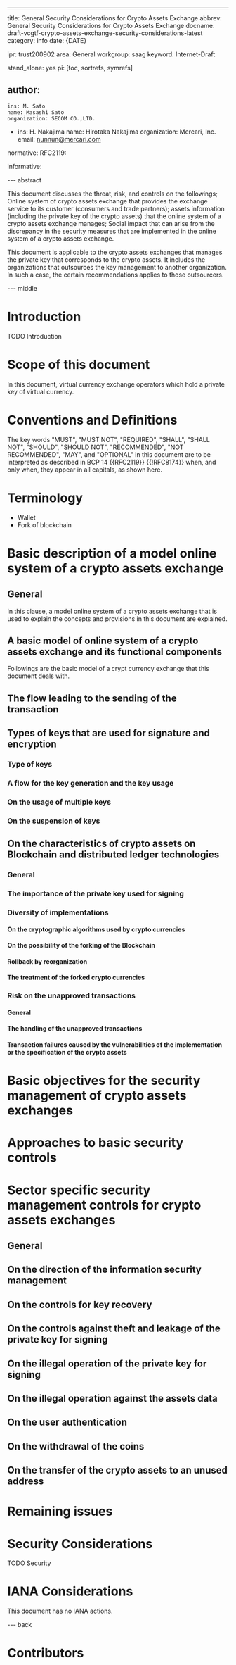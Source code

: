 ---
title: General Security Considerations for Crypto Assets Exchange
abbrev: General Security Considerations for Crypto Assets Exchange
docname: draft-vcgtf-crypto-assets-exchange-security-considerations-latest
category: info
date: {DATE}

ipr: trust200902
area: General
workgroup: saag
keyword: Internet-Draft

stand_alone: yes
pi: [toc, sortrefs, symrefs]

author:
 -
    ins: M. Sato
    name: Masashi Sato
    organization: SECOM CO.,LTD.

 -
    ins: H. Nakajima
    name: Hirotaka Nakajima
    organization: Mercari, Inc.
    email: nunnun@mercari.com

normative:
  RFC2119:

informative:

--- abstract

<!-- この文書は仮想通貨交換所の事業者が利用者の資産を保護する目的としてセキュリティを検討するための推奨事項を整理するものである。保護すべき資産のうち、特に仮想通貨の秘密鍵は従来の情報システムとは異なる特徴があり留意が必要である。仮想通貨交換事業者が秘密鍵を適切に管理し、顧客が意図しない不正な取引を防止するために留意すべき点を特に重点的に述べる。 -->

This document discusses the threat, risk, and controls on the followings;
Online system of crypto assets exchange that provides the exchange service to its customer (consumers and trade partners);
assets information (including the private key of the crypto assets) that the online system of a crypto assets exchange manages;
Social impact that can arise from the discrepancy in the security measures that are implemented in the online system of a crypto assets exchange.

This document is applicable to the crypto assets exchanges that manages the private key that corresponds to the crypto assets. It includes the organizations that outsources the key management to another organization. In such a case, the certain recommendations applies to those outsourcers.

--- middle

# Introduction

TODO Introduction

# Scope of this document

<!-- 本書が対象とする事業者は、仮想通貨の秘密鍵を保有する仮想通貨交換所の事業者である。秘密鍵の管理を他の事業者へ委託する場合も含む。その場合、秘密鍵の管理を委託された事業者についても、本書が示す推奨事項の相当箇所が適用されるものと考える。
本書は以下の対象に対する脅威やリスクに関する考察を含む。
顧客（消費者や取引相手）に対して仮想通貨の交換業務を提供する仮想通貨交換所オンラインシステム
仮想通貨交換所オンラインシステムが管理する資産情報（仮想通貨の秘密鍵を含む）
仮想通貨交換所オンラインシステムのセキュリティ対策の不備により及ぼしうる社会的な影響
本書で対象とする仮想通貨交換所オンラインシステムの基本モデルは5章で示す。この基本モデルとは別の形態のシステム、例えば、利用者が提示する秘密鍵を事業者が管理する業態（例：オンラインウォレット）等については別の補完的な文書あるいは本書の後の改訂で扱うものとする。
本書は以下についてはスコープ外とする。
仮想通貨の仕組みを提供するブロックチェーンや分散台帳自体に対するセキュリティ対策
事業者自身の経営リスク
顧客と交換所の資産の分離に関する具体的な要件 -->

In this document, virtual currency exchange operators which hold a private key of virtual currency.

# Conventions and Definitions

The key words "MUST", "MUST NOT", "REQUIRED", "SHALL", "SHALL NOT", "SHOULD",
"SHOULD NOT", "RECOMMENDED", "NOT RECOMMENDED", "MAY", and "OPTIONAL" in this
document are to be interpreted as described in BCP 14 {{RFC2119}} {{!RFC8174}}
when, and only when, they appear in all capitals, as shown here.

# Terminology

- Wallet
- Fork of blockchain

# Basic description of a model online system of a crypto assets exchange

## General

In this clause, a model online system of a crypto assets exchange that is used to explain the concepts and provisions in this document are explained.



## A basic model of online system of a crypto assets exchange and its functional components

Followings are the basic model of a crypt currency exchange that this document deals with.

## The flow leading to the sending of the transaction

## Types of keys that are used for signature and encryption

### Type of keys

### A flow for the key generation and the key usage

### On the usage of multiple keys

### On the suspension of keys

## On the characteristics of crypto assets on Blockchain and distributed ledger technologies

### General

### The importance of the private key used for signing

### Diversity of implementations

#### On the cryptographic algorithms used by crypto currencies

#### On the possibility of the forking of the Blockchain

#### Rollback by reorganization

#### The treatment of the forked crypto currencies

### Risk on the unapproved transactions

#### General

#### The handling of the unapproved transactions

#### Transaction failures caused by the vulnerabilities of the implementation or the specification of the crypto assets

# Basic objectives for the security management of crypto assets exchanges

# Approaches to basic security controls

# Sector specific security management controls for crypto assets exchanges

## General

## On the direction of the information security management

## On the controls for key recovery

## On the controls against theft and leakage of the private key for signing

## On the illegal operation of the private key for signing

## On the illegal operation against the assets data

## On the user authentication

## On the withdrawal of the coins

## On the transfer of the crypto assets to an unused address

# Remaining issues

# Security Considerations

TODO Security


# IANA Considerations

This document has no IANA actions.

--- back

# Contributors
